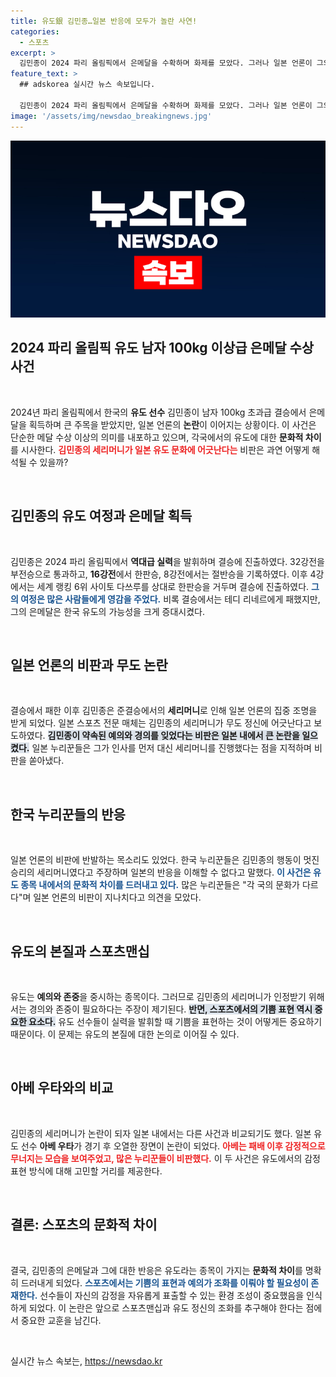 ```yaml
---
title: 유도銀 김민종…일본 반응에 모두가 놀란 사연!
categories:
  - 스포츠
excerpt: >
  김민종이 2024 파리 올림픽에서 은메달을 수확하며 화제를 모았다. 그러나 일본 언론이 그의 세리머니를 문제 삼고 논란을 일으켜, 한국과 일본 누리꾼 간의 격렬한 반응이 펼쳐졌다. 과연 진실은 무엇일까?
feature_text: >
  ## adskorea 실시간 뉴스 속보입니다.

  김민종이 2024 파리 올림픽에서 은메달을 수확하며 화제를 모았다. 그러나 일본 언론이 그의 세리머니를 문제 삼고 논란을 일으켜, 한국과 일본 누리꾼 간의 격렬한 반응이 펼쳐졌다. 과연 진실은 무엇일까?
image: '/assets/img/newsdao_breakingnews.jpg'
---
```


<p><img src="/assets/img/newsdao_breakingnews.jpg" alt="adskorea 속보" /></p>

<h2 data-ke-size="size26">2024 파리 올림픽 유도 남자 100kg 이상급 은메달 수상 사건</h2>

<p data-ke-size="size16">&nbsp;</p>

<p>2024년 파리 올림픽에서 한국의 <b>유도 선수</b> 김민종이 남자 100kg 초과급 결승에서 은메달을 획득하며 큰 주목을 받았지만, 일본 언론의 <b>논란</b>이 이어지는 상황이다. 이 사건은 단순한 메달 수상 이상의 의미를 내포하고 있으며, 각국에서의 유도에 대한 <b>문화적 차이</b>를 시사한다. <b><span style="color: #ee2323;">김민종의 세리머니가 일본 유도 문화에 어긋난다는</span></b> 비판은 과연 어떻게 해석될 수 있을까?</p>

<p data-ke-size="size16">&nbsp;</p>

<h2 data-ke-size="size26">김민종의 유도 여정과 은메달 획득</h2>

<p data-ke-size="size16">&nbsp;</p>

<p>김민종은 2024 파리 올림픽에서 <b>역대급 실력</b>을 발휘하며 결승에 진출하였다. 32강전을 부전승으로 통과하고, <b>16강전</b>에서 한판승, 8강전에서는 절반승을 기록하였다. 이후 4강에서는 세계 랭킹 6위 사이토 다쓰루를 상대로 한판승을 거두며 결승에 진출하였다. <b><span style="color: #1a5490;">그의 여정은 많은 사람들에게 영감을 주었다.</span></b> 비록 결승에서는 테디 리네르에게 패했지만, 그의 은메달은 한국 유도의 가능성을 크게 증대시켰다.</p>

<p data-ke-size="size16">&nbsp;</p>

<h2 data-ke-size="size26">일본 언론의 비판과 무도 논란</h2>

<p data-ke-size="size16">&nbsp;</p>

<p>결승에서 패한 이후 김민종은 준결승에서의 <b>세리머니</b>로 인해 일본 언론의 집중 조명을 받게 되었다. 일본 스포츠 전문 매체는 김민종의 세리머니가 무도 정신에 어긋난다고 보도하였다. <b><span style="background-color: #21538527;">김민종이 약속된 예의와 경의를 잊었다는 비판은 일본 내에서 큰 논란을 일으켰다.</span></b> 일본 누리꾼들은 그가 인사를 먼저 대신 세리머니를 진행했다는 점을 지적하며 비판을 쏟아냈다.</p>

<p data-ke-size="size16">&nbsp;</p>

<h2 data-ke-size="size26">한국 누리꾼들의 반응</h2>

<p data-ke-size="size16">&nbsp;</p>

<p>일본 언론의 비판에 반발하는 목소리도 있었다. 한국 누리꾼들은 김민종의 행동이 멋진 승리의 세리머니였다고 주장하며 일본의 반응을 이해할 수 없다고 말했다. <b><span style="color: #1a5490;">이 사건은 유도 종목 내에서의 문화적 차이를 드러내고 있다.</span></b> 많은 누리꾼들은 "각 국의 문화가 다르다"며 일본 언론의 비판이 지나치다고 의견을 모았다.</p>

<p data-ke-size="size16">&nbsp;</p>

<h2 data-ke-size="size26">유도의 본질과 스포츠맨십</h2>

<p data-ke-size="size16">&nbsp;</p>

<p>유도는 <b>예의와 존중</b>을 중시하는 종목이다. 그러므로 김민종의 세리머니가 인정받기 위해서는 경의와 존중이 필요하다는 주장이 제기된다. <b><span style="background-color: #21538527;">반면, 스포츠에서의 기쁨 표현 역시 중요한 요소다.</span></b> 유도 선수들이 실력을 발휘할 때 기쁨을 표현하는 것이 어떻게든 중요하기 때문이다. 이 문제는 유도의 본질에 대한 논의로 이어질 수 있다.</p>

<p data-ke-size="size16">&nbsp;</p>

<h2 data-ke-size="size26">아베 우타와의 비교</h2>

<p data-ke-size="size16">&nbsp;</p>

<p>김민종의 세리머니가 논란이 되자 일본 내에서는 다른 사건과 비교되기도 했다. 일본 유도 선수 <b>아베 우타</b>가 경기 후 오열한 장면이 논란이 되었다. <b><span style="color: #ee2323;">아베는 패배 이후 감정적으로 무너지는 모습을 보여주었고, 많은 누리꾼들이 비판했다.</span></b> 이 두 사건은 유도에서의 감정 표현 방식에 대해 고민할 거리를 제공한다.</p>

<p data-ke-size="size16">&nbsp;</p>

<h2 data-ke-size="size26">결론: 스포츠의 문화적 차이</h2>

<p data-ke-size="size16">&nbsp;</p>

<p>결국, 김민종의 은메달과 그에 대한 반응은 유도라는 종목이 가지는 <b>문화적 차이</b>를 명확히 드러내게 되었다. <b><span style="color: #1a5490;">스포츠에서는 기쁨의 표현과 예의가 조화를 이뤄야 할 필요성이 존재한다.</span></b> 선수들이 자신의 감정을 자유롭게 표출할 수 있는 환경 조성이 중요했음을 인식하게 되었다. 이 논란은 앞으로 스포츠맨십과 유도 정신의 조화를 추구해야 한다는 점에서 중요한 교훈을 남긴다.</p>

<p data-ke-size="size16">&nbsp;</p>
실시간 뉴스 속보는, <a href="https://newsdao.kr" rel="dofollow">https://newsdao.kr</a>


